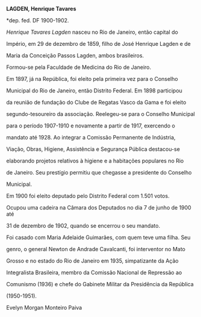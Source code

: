 **LAGDEN, Henrique Tavares**



\*dep. fed. DF 1900-1902.



*Henrique Tavares Lagden* nasceu no Rio de Janeiro, então capital do

Império, em 29 de dezembro de 1859, filho de José Henrique Lagden e de

Maria da Conceição Passos Lagden, ambos brasileiros.



Formou-se pela Faculdade de Medicina do Rio de Janeiro.



Em 1897, já na República, foi eleito pela primeira vez para o Conselho

Municipal do Rio de Janeiro, então Distrito Federal. Em 1898 participou

da reunião de fundação do Clube de Regatas Vasco da Gama e foi eleito

segundo-tesoureiro da associação. Reelegeu-se para o Conselho Municipal

para o período 1907-1910 e novamente a partir de 1917, exercendo o

mandato até 1928. Ao integrar a Comissão Permanente de Indústria,

Viação, Obras, Higiene, Assistência e Segurança Pública destacou-se

elaborando projetos relativos à higiene e a habitações populares no Rio

de Janeiro. Seu prestígio permitiu que chegasse a presidente do Conselho

Municipal.



Em 1900 foi eleito deputado pelo Distrito Federal com 1.501 votos.

Ocupou uma cadeira na Câmara dos Deputados no dia 7 de junho de 1900 até

31 de dezembro de 1902, quando se encerrou o seu mandato.



Foi casado com Maria Adelaide Guimarães, com quem teve uma filha. Seu

genro, o general Newton de Andrade Cavalcanti, foi interventor no Mato

Grosso e no estado do Rio de Janeiro em 1935, simpatizante da Ação

Integralista Brasileira, membro da Comissão Nacional de Repressão ao

Comunismo (1936) e chefe do Gabinete Militar da Presidência da República

(1950-1951).



Evelyn Morgan Monteiro Paiva



